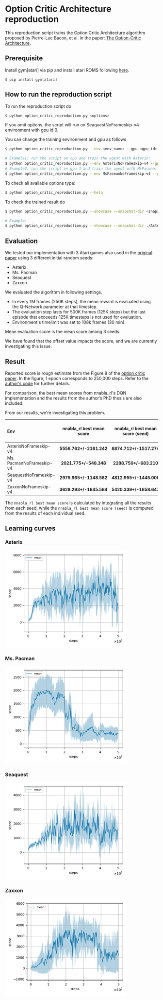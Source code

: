 # Option Critic Architecture reproduction

This reproduction script trains the Option Critic Architecture algorithm proposed by Pierre-Luc Bacon, et al. in the paper: [The Option-Critic Architecture](https://arxiv.org/abs/1609.05140).

## Prerequisite

Install gym[atari] via pip and install atari ROMS following [here](https://github.com/mgbellemare/Arcade-Learning-Environment/tree/master/examples/python-rom-package).

```
$ pip install gym[atari]
```

## How to run the reproduction script

To run the reproduction script do

```sh
$ python option_critic_reproduction.py <options>
```

If you omit options, the script will run on SeaquestNoFrameskip-v4 environment with gpu id 0.

You can change the training environment and gpu as follows

```sh
$ python option_critic_reproduction.py --env <env_name> --gpu <gpu_id>
```

```sh
# Example1: run the script on cpu and train the agent with Asterix:
$ python option_critic_reproduction.py --env AsterixNoFrameskip-v4 --gpu -1
# Example2: run the script on gpu 1 and train the agent with MsPacman:
$ python option_critic_reproduction.py --env MsPacmanNoFrameskip-v4 --gpu 1
```

To check all available options type:

```sh
$ python option_critic_reproduction.py --help
```

To check the trained result do

```sh
$ python option_critic_reproduction.py --showcase --snapshot-dir <snapshot_dir> --render
```

```sh
# Example:
$ python option_critic_reproduction.py --showcase --snapshot-dir ./AsterixNoFrameskip-v4/seed-1/iteration-250000/ --render
```

## Evaluation

We tested our implementation with 3 Atari games also used in the [original paper](https://arxiv.org/pdf/1710.02298.pdf) using 3 different initial random seeds:

- Asterix
- Ms. Pacman
- Seaquest
- Zaxxon

We evaluated the algorithm in following settings.

* In every 1M frames (250K steps), the mean reward is evaluated using the Q-Network parameter at that timestep.
* The evaluation step lasts for 500K frames (125K steps) but the last episode that exceeeds 125K timesteps is not used for evaluation.
* Environment's timelimit was set to 108k frames (30 min).

Mean evaluation score is the mean score among 3 seeds.

We have found that the offset value impacts the score, and we are currently investigating this issue.

## Result

Reported score is rough estimate from the Figure 8 of the [option critic paper](https://arxiv.org/pdf/1609.05140).
In the figure, 1 epoch corresponds to 250,000 steps. Refer to the [author's code](https://github.com/jeanharb/option_critic/blob/5d6c81a650a8f452bc8ad3250f1f211d317fde8c/train_q.py#L14) for further details.

For comparison, the best mean scores from nnabla_rl's DQN implementation and the results from the author’s PhD thesis are also included.

From our results, we're investigating this problem.

|Env|nnabla_rl best mean score|nnabla_rl best mean score (seed)|Reported score|Author’s PhD thesis score|nnabla_rl DQN score|
|:---|:---:|:---:|:---:|:---:|:---:|
|AsterixNoFrameskip-v4|**5556.762+/-2161.242**|**6874.712+/-1517.274**|~8000|7064.3|4151.902+/-1878.659|
|Ms. PacmanNoFrameskip-v4|**2021.775+/-548.348**|**2288.750+/-683.210**|~2300|2226.4|2586.658+/-800.127|
|SeaquestNoFrameskip-v4|**2975.965+/-1148.582**|**4812.955+/-1445.006**|~9000|4644.4|3831.481+/-1842.871|
|ZaxxonNoFrameskip-v4|**3628.293+/-1645.564**|**5420.339+/-1658.647**|~7000|4081.8|2969.154+/-1434.765|

The `nnabla_rl best mean score` is calculated by integrating all the results from each seed, while the `nnabla_rl best mean score (seed)` is computed from the results of each individual seed.

## Learning curves

### Asterix

![Asterix Result](./reproduction_results/AsterixNoFrameskip-v4_results/result.png)

### Ms. Pacman

![Ms. Pacman Result](./reproduction_results/MsPacmanNoFrameskip-v4_results/result.png)

### Seaquest

![Seaquest Result](./reproduction_results/SeaquestNoFrameskip-v4_results/result.png)

### Zaxxon

![Zaxxon Result](./reproduction_results/ZaxxonNoFrameskip-v4_results/result.png)
